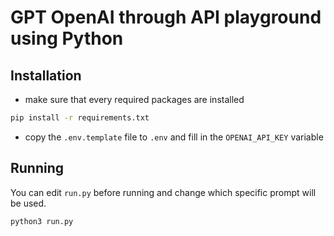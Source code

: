 # GPT OpenAI through API playground using Python

## Installation
- make sure that every required packages are installed
```bash
pip install -r requirements.txt
```
- copy the `.env.template` file to `.env` and fill in the `OPENAI_API_KEY` variable

## Running

You can edit `run.py` before running and change which specific prompt will be used.

```bash
python3 run.py
```
